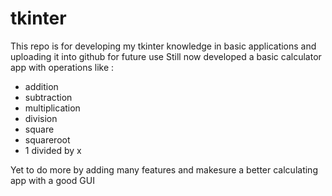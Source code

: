 # tkinter
This repo is for developing my tkinter knowledge in basic applications and uploading it into github for future use
Still now developed a basic calculator app with operations like :
* addition 
* subtraction
* multiplication
* division
* square
* squareroot
* 1 divided by x

Yet to do more by adding many features and makesure a better calculating app with a good GUI
